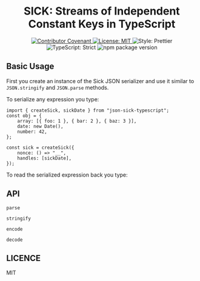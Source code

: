 <h1 align="center">SICK: Streams of Independent Constant Keys in TypeScript</h1>

<p align="center">
	<a href="https://github.com/theodesp/json-sick-typescript/blob/main/.github/CODE_OF_CONDUCT.md" target="_blank">
		<img alt="Contributor Covenant" src="https://img.shields.io/badge/code_of_conduct-enforced-21bb42" />
	</a>
	<a href="https://github.com/theodesp/json-sick-typescript/blob/main/LICENSE.md" target="_blank">
		<img alt="License: MIT" src="https://img.shields.io/github/license/theodesp/json-sick-typescript?color=21bb42">
	</a>
	<img alt="Style: Prettier" src="https://img.shields.io/badge/style-prettier-21bb42.svg" />
	<img alt="TypeScript: Strict" src="https://img.shields.io/badge/typescript-strict-21bb42.svg" />
	<img alt="npm package version" src="https://img.shields.io/npm/v/json-sick-typescript?color=21bb42" />
</p>

## Basic Usage

First you create an instance of the Sick JSON serializer and use it similar to `JSON.stringify` and `JSON.parse` methods.

To serialize any expression you type:

```
import { createSick, sickDate } from "json-sick-typescript";
const obj = {
	array: [{ foo: 1 }, { bar: 2 }, { baz: 3 }],
	date: new Date(),
	number: 42,
};

const sick = createSick({
	nonce: () => "__",
	handles: [sickDate],
});
```

To read the serialized expression back you type:

## API

`parse`

`stringify`

`encode`

`decode`

## LICENCE

MIT
